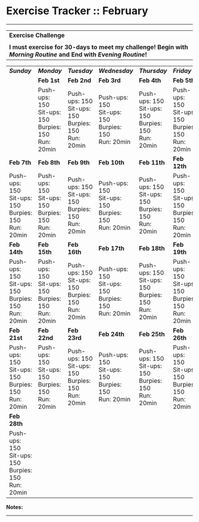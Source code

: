 # Exercise Tracker :: February

* * *

|     |
| --- |
| **Exercise Challenge** |     |
|     |     |
| **I must exercise for 30-days to meet my challenge! Begin with** **_Morning Routine_** **and End with** **_Evening Routine_!** |     |

|     |     |     |     |     |     |     |
| --- | --- | --- | --- | --- | --- | --- |
| **_Sunday_** | **_Monday_** | **_Tuesday_** | **_Wednesday_** | **_Thursday_** | **_Friday_** | **_Saturday_** |
|     | **Feb 1st** | **Feb 2nd** | **Feb 3rd** | **Feb 4th** | **Feb 5th** | **Feb 6th** |
|     | Push-ups: 150<br>Sit-ups: 150<br>Burpies: 150<br>Run: 20min | Push-ups: 150<br>Sit-ups: 150<br>Burpies: 150<br>Run: 20min | Push-ups: 150<br>Sit-ups: 150<br>Burpies: 150<br>Run: 20min | Push-ups: 150<br>Sit-ups: 150<br>Burpies: 150<br>Run: 20min | Push-ups: 150<br>Sit-ups: 150<br>Burpies: 150<br>Run: 20min | Push-ups: 150<br>Sit-ups: 150<br>Burpies: 150<br>Run: 20min |
| **Feb 7th** | **Feb 8th** | **Feb 9th** | **Feb 10th** | **Feb 11th** | **Feb 12th** | **Feb 13th** |
| Push-ups: 150<br>Sit-ups: 150<br>Burpies: 150<br>Run: 20min | Push-ups: 150<br>Sit-ups: 150<br>Burpies: 150<br>Run: 20min | Push-ups: 150<br>Sit-ups: 150<br>Burpies: 150<br>Run: 20min | Push-ups: 150<br>Sit-ups: 150<br>Burpies: 150<br>Run: 20min | Push-ups: 150<br>Sit-ups: 150<br>Burpies: 150<br>Run: 20min | Push-ups: 150<br>Sit-ups: 150<br>Burpies: 150<br>Run: 20min | Push-ups: 150<br>Sit-ups: 150<br>Burpies: 150<br>Run: 20min |
| **Feb 14th** | **Feb 15th** | **Feb 16th** | **Feb 17th** | **Feb 18th** | **Feb 19th** | **Feb 20th** |
| Push-ups: 150<br>Sit-ups: 150<br>Burpies: 150<br>Run: 20min | Push-ups: 150<br>Sit-ups: 150<br>Burpies: 150<br>Run: 20min | Push-ups: 150<br>Sit-ups: 150<br>Burpies: 150<br>Run: 20min | Push-ups: 150<br>Sit-ups: 150<br>Burpies: 150<br>Run: 20min | Push-ups: 150<br>Sit-ups: 150<br>Burpies: 150<br>Run: 20min | Push-ups: 150<br>Sit-ups: 150<br>Burpies: 150<br>Run: 20min | Push-ups: 150<br>Sit-ups: 150<br>Burpies: 150<br>Run: 20min |
| **Feb 21st** | **Feb 22nd** | **Feb 23rd** | **Feb 24th** | **Feb 25th** | **Feb 26th** | **Feb 27th** |
| Push-ups: 150<br>Sit-ups: 150<br>Burpies: 150<br>Run: 20min | Push-ups: 150<br>Sit-ups: 150<br>Burpies: 150<br>Run: 20min | Push-ups: 150<br>Sit-ups: 150<br>Burpies: 150<br>Run: 20min | Push-ups: 150<br>Sit-ups: 150<br>Burpies: 150<br>Run: 20min | Push-ups: 150<br>Sit-ups: 150<br>Burpies: 150<br>Run: 20min | Push-ups: 150<br>Sit-ups: 150<br>Burpies: 150<br>Run: 20min | Push-ups: 150<br>Sit-ups: 150<br>Burpies: 150<br>Run: 20min |
| **Feb 28th** |     |     |     |     |     |     |
| Push-ups: 150<br>Sit-ups: 150<br>Burpies: 150<br>Run: 20min |     |     |     |     |     |     |

**Notes:**

* * *

